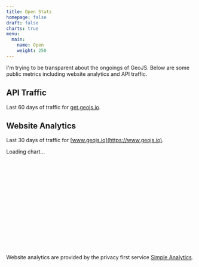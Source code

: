```yaml
---
title: Open Stats
homepage: false
draft: false
charts: true
menu:
  main:
    name: Open
    weight: 250
---
```


I'm trying to be transparent about the ongoings of GeoJS. Below are some public metrics including website analytics and API traffic.

## API Traffic

Last 60 days of traffic for [get.geojs.io](https://get.geojs.io/).

<canvas id="traffic-chart"></canvas>

## Website Analytics

Last 30 days of traffic for [www.geojs.io](https://www.geojs.io).

<div id="chart" data-hostname="geojs.io" style="aspect-ratio: 2/1">
  <p style="margin: 0">Loading chart...</p>
</div>
<script
  async
  data-chart-selectors="#chart"
  src="https://scripts.simpleanalyticscdn.com/embed.js"
></script></br>

Website analytics are provided by the privacy first service [Simple Analytics](https://referral.simpleanalytics.com/james-loh).
